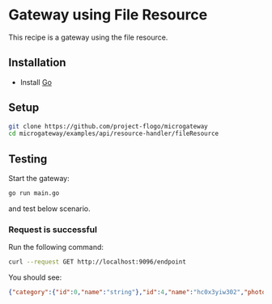 # Gateway using File Resource
This recipe is a gateway using the file resource.

## Installation
* Install [Go](https://golang.org/)

## Setup
```bash
git clone https://github.com/project-flogo/microgateway
cd microgateway/examples/api/resource-handler/fileResource
```

## Testing

Start the gateway:
```bash
go run main.go
```
and test below scenario.

### Request is successful
Run the following command:
```bash
curl --request GET http://localhost:9096/endpoint
```

You should see:
```json
{"category":{"id":0,"name":"string"},"id":4,"name":"hc0x3yiw302","photoUrls":["string"],"status":"available","tags":[{"id":0,"name":"string"}]}
```
